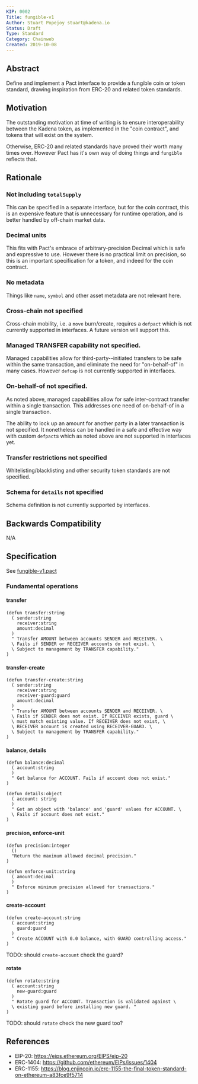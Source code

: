 ```yaml
---
KIP: 0002
Title: fungible-v1
Author: Stuart Popejoy stuart@kadena.io
Status: Draft
Type: Standard
Category: Chainweb
Created: 2019-10-08
---
```


## Abstract

Define and implement a Pact interface to provide a fungible coin or token standard, drawing inspiration
from ERC-20 and related token standards.


## Motivation

The outstanding motivation at time of writing is to ensure interoperability between the Kadena token,
as implemented in the "coin contract", and tokens that will exist on the system.

Otherwise, ERC-20 and related standards have proved their worth many times over. However Pact has
it's own way of doing things and `fungible` reflects that.

## Rationale

### Not including `totalSupply`
This can be specified in a separate interface, but for the coin contract, this is an expensive feature
that is unnecessary for runtime operation, and is better handled by off-chain market data.

### Decimal units
This fits with Pact's embrace of arbitrary-precision Decimal which is safe and expressive to use. However
there is no practical limit on precision, so this is an important specification for a token, and indeed
for the coin contract.

### No metadata
Things like `name`, `symbol` and other asset metadata are not relevant here.

### Cross-chain not specified
Cross-chain mobility, i.e. a `move` burn/create, requires a `defpact` which is not currently
supported in interfaces. A future version will support this.

### Managed TRANSFER capability not specified.
Managed capabilities allow for third-party--initiated transfers to be safe within the same transaction,
and eliminate the need for "on-behalf-of" in many cases. However `defcap` is not currently
supported in interfaces.

### On-behalf-of not specified.
As noted above, managed capabilities allow for safe inter-contract transfer within a single transaction.
This addresses one need of on-behalf-of in a single transaction.

The ability to lock up an amount for another party in a later transaction is not specified.
It nonetheless can be handled in a safe and effective way with custom `defpact`s which as noted
above are not supported in interfaces yet.

### Transfer restrictions not specified

Whitelisting/blacklisting and other security token standards are not specified.

### Schema for `details` not specified

Schema definition is not currently supported by interfaces.



## Backwards Compatibility

N/A

## Specification

See [fungible-v1.pact](kip-0002/fungible-v1.pact)

### Fundamental operations

#### transfer

```
(defun transfer:string
  ( sender:string
    receiver:string
    amount:decimal
  )
  " Transfer AMOUNT between accounts SENDER and RECEIVER. \
  \ Fails if SENDER or RECEIVER accounts do not exist. \
  \ Subject to management by TRANSFER capability."
)
```

#### transfer-create

```
(defun transfer-create:string
  ( sender:string
    receiver:string
    receiver-guard:guard
    amount:decimal
  )
  " Transfer AMOUNT between accounts SENDER and RECEIVER. \
  \ Fails if SENDER does not exist. If RECEIVER exists, guard \
  \ must match existing value. If RECEIVER does not exist, \
  \ RECEIVER account is created using RECEIVER-GUARD. \
  \ Subject to management by TRANSFER capability."
)
```

#### balance, details

```
(defun balance:decimal
  ( account:string
  )
  " Get balance for ACCOUNT. Fails if account does not exist."
)

(defun details:object
  ( account: string
  )
  " Get an object with 'balance' and 'guard' values for ACCOUNT. \
  \ Fails if account does not exist."
)
```

#### precision, enforce-unit

```
(defun precision:integer
  ()
  "Return the maximum allowed decimal precision."
)

(defun enforce-unit:string
  ( amount:decimal
  )
  " Enforce minimum precision allowed for transactions."
)
```

#### create-account

```
(defun create-account:string
  ( account:string
    guard:guard
  )
  " Create ACCOUNT with 0.0 balance, with GUARD controlling access."
)
```

TODO: should `create-account` check the guard?

#### rotate

```
(defun rotate:string
  ( account:string
    new-guard:guard
  )
  " Rotate guard for ACCOUNT. Transaction is validated against \
  \ existing guard before installing new guard. "
)
```

TODO: should `rotate` check the new guard too?


## References
* EIP-20: <https://eips.ethereum.org/EIPS/eip-20>
* ERC-1404: <https://github.com/ethereum/EIPs/issues/1404>
* ERC-1155: <https://blog.enjincoin.io/erc-1155-the-final-token-standard-on-ethereum-a83fce9f5714>
